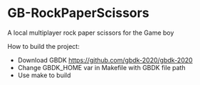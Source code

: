 # GB-RockPaperScissors
A local multiplayer rock paper scissors for the Game boy

How to build the project:
- Download GBDK https://github.com/gbdk-2020/gbdk-2020
- Change GBDK_HOME var in Makefile with GBDK file path
- Use make to build


